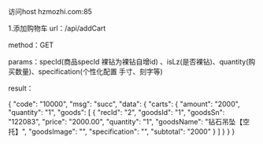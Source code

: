 访问host hzmozhi.com:85

1.添加购物车 url：/api/addCart

method：GET

params：specId(商品specId 裸钻为裸钻自增id) 、isLz(是否裸钻)、quantity(购买数量)、specification(个性化配置 手寸、刻字等)

result：

{
    "code": "10000",
    "msg": "succ",
    "data": {
        "carts": {
            "amount": "2000",
            "quantity": "1",
            "goods": [
                {
                    "recId": "2",
                    "goodsId": "1",
                    "goodsSn": "122083",
                    "price": "2000.00",
                    "quantity": "1",
                    "goodsName": "钻石吊坠【空托】",
                    "goodsImage": "",
                    "specification": "",
                    "subtotal": "2000"
                }
            ]
        }
    }
}
